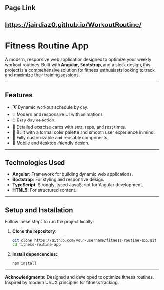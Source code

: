## **Page Link**
https://jairdiaz0.github.io/WorkoutRoutine/
---
# **Fitness Routine App**

A modern, responsive web application designed to optimize your weekly workout routines. Built with **Angular**, **Bootstrap**, and a sleek design, this project is a comprehensive solution for fitness enthusiasts looking to track and maximize their training sessions.

---

## **Features**

- 🏋️ Dynamic workout schedule by day.
- 💡 Modern and responsive UI with animations.
- 🖱️ Easy day selection.
- 📝 Detailed exercise cards with sets, reps, and rest times.
- 🚀 Built with a formal color palette and smooth user experience in mind.
- 🔄 Fully customizable and reusable components.
- 📱 Mobile and desktop-friendly design.

---

## **Technologies Used**

- **Angular**: Framework for building dynamic web applications.
- **Bootstrap**: For styling and responsive design.
- **TypeScript**: Strongly-typed JavaScript for Angular development.
- **HTML5**: For structured content.

---

## **Setup and Installation**

Follow these steps to run the project locally:

1. **Clone the repository**:
   ```bash
   git clone https://github.com/your-username/fitness-routine-app.git
   cd fitness-routine-app

2. **Install dependencies:**:
   ```bash
   npm install

---
**Acknowledgments:**
Designed and developed to optimize fitness routines.
Inspired by modern UI/UX principles for fitness tracking.
